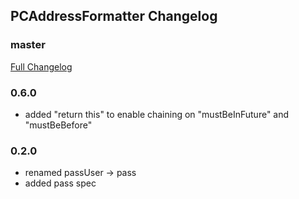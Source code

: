 ## PCAddressFormatter Changelog

### master
[Full Changelog](https://github.com/panda-clouds/address-formatter/compare/2.0.0...master)

### 0.6.0
- added "return this" to enable chaining on "mustBeInFuture" and "mustBeBefore"

### 0.2.0

- renamed passUser -> pass
- added pass spec